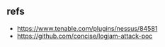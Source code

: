 ## refs
- https://www.tenable.com/plugins/nessus/84581
- https://github.com/concise/logjam-attack-poc